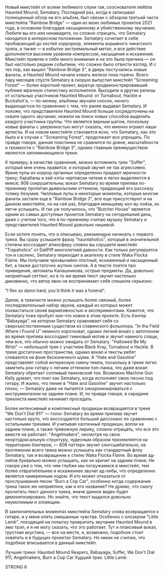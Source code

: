 Новый микстейп от всеми любимого спуки гая, сооснователя лейбла Haunted Mound, Sematary. Последний раз, когда я записывал полноценный обзор на его альбом, был связан с обзором третьей части микстейпа "Rainbow Bridge" — один из моих любимых проектов 2021 года, в основном благодаря насыщенному и убийственному звучанию. Любите вы его или ненавидите, но сложно отрицать, что Sematary находится в интересном положении. Sematary сочетает в себе пробирающий до костей хорроркор, элементы взрывного чикагского трэпа, а также — в избытке экстремальный метал, и все действие дополняется высоким уровнем компрессии, насыщения и искажения. Микстейп привлек к себе много внимания и на это была причина — он был настолько редким событием, что сложно было отвести взгляд. И с тех пор, как вышел "Rainbow Bridge 3", в дверь постучались новые фанаты, а Haunted Mound начали ковать железо пока горячо. Всего пару месяцев спустя Sematary в скорую выпустил микстейп "Screaming Forest" — более короткий проект, вкратце продемонстрировавший публике мрачную стилистику исполнителя. Выходили и другие релизы от остальных участников Haunted Mound: от Turnabout, Hackle и Buckshot'a, — по-моему, альбомы звучали сносно, ничего выдающегося по сравнению с тем, что ранее выдавал Sematary. И похоже, что представители Haunted Mound больше сосредоточены на охвате одного звучания, нежели на поиск новых способов выделить каждого участника группы. Что является верным шагом, поскольку новые фанаты с уверенностью могут сказать, что именно играют наши артисты. И на новом микстейпе становится ясно, что Sematary, как это было и в случае с "Screaming Forest", продолжает все упрощать. По правде говоря, данная пластинка не сравнится по длине, масштабности и громкости с "Rainbow Bridge 3", однако главным преимуществом являются запоминающиеся треки.

К примеру, в качестве сравнения, можно вспомнить трек "Suffer", который мне очень нравится, и который звучит не так агрессивно. Яркие лупы из хоррор органных определенно придают мрачности треку; барабаны и хай-хэты чертовски четкие и легко выделяются в миксе; 808 сокрушительны; вокал Sematary во время припева по-прежнему пропитан дьявольским оттенком, придающий его рассказу толику безумия. Чилловые лупы и некоторые моменты, которые многие фанаты застали еще в "Rainbow Bridge 3", все еще присутствуют и на данном микстейпе, но на сей раз, благодаря меньшему кол-ву нойза, их легче услышать. И так уж получилось, что "Butcher House" является одним из самых доступных проектов Sematary на сегодняшний день, даже с учетом того, что я по-прежнему считаю музыку Sematary и представителей Haunted Mound довольно нишевой.

Если хотите понять, что я описываю, рекомендую начинать с первого трека. Вы сразу услышите фразу "hauntaholics", который в значительной степени воссоздает атмосферу словно вы слушаете микстейп "Trapaholics" от DatPiff многолетней давности. Как только регулируется тон и саспенс, Sematary переходит в акапеллу в стиле Waka Flocka Flame. Мы получаем чрезвычайно плотный, искаженный и насыщенный бит, а также достаточно жутких синтов. А в тексте поется про привидения, автоматы Калашникова, острые предметы. Да, довольно неприятный сеттинг, но в то же время текст звучит настолько диковинно, что автор явно не воспринимает себя слишком серьезно:

"I flex so damn hard, you'd think it was a funeral".

Далее, в треклисте можно услышать более связный, более последовательный набор звуков, каждый из которых может похвастаться своей вариативностью и экспериментами. Кажется, что Sematary тоже пробует кое-что новое в этом проекте. Есть бэнгер "Babayaga", на котором Sematary сравнивает себя со сверхъестественным существом из славянского фольклора. "In tha Field Where I Found U" немного коротковат, однако легкий вокал с автотюном во время припева воссоздает гимновый мотив и звучит намного слаще, чем все, что обычно можно ожидать от Sematary. "Hallowed Be My Wrist" — небольшой трек с участием Black Kray, Turnabout и Hackle. В треке достаточно пространства, однако вокал и тексты ребят сливаются на фоне бесконечного шума. А "Hate and Gasoline" представляет собой интересную смену темпа, поскольку в треке легко заметить рок-гитару с легким оттенком поп-панка, что даже вокал Sematary обретает сопливый панковский тон. Возможно Machine Gun Kelly думает, что поет как Sematary, когда исполняет свою песню под гитару. И жалко, что пение в "Hate and Gasoline" звучит настолько плохо, — Sematary даже не пытается синхронизироваться с инструменталом на заднем плане. И, по правде говоря, в середине треклиста микстейп начинает проседать.

Более интенсивный и комплексный продакшн возвращается в треке "We Don't Dial 911" — голос Sematary во время припева звучит настолько круто, что воссоздается больший диссонанс по сравнению с остальными треками. И учитывая хаотичный продакшн, вопли на заднем плане, а также тревожную лирику, сложно отрицать, что все это вместе не работает. "Angelmakers", несмотря на свою неортодоксальную структуру, чудесным образом приземляется на территорию бэнгеров, — 808 паттерн звучит сногсшибательно, на протяжении всего трека можно услышать как стандартный флоу Sematary, так и возвращение к стилю Waka Flocka Flame. Во время ад-либов буквально можно услышать, как он кричит на заднем плане. Не говоря уже о том, что чем глубже мы погружаемся в микстейп, тем более отвратительнее и искаженнее звучат ад-либы, что определенно является намеренным ходом. И кто может отказаться от прослушивания песни "Burn a Cop Car", особенно когда содержание трека такое же неприятное, как и его название? Не думаю, что смогу прочитать текст данного трека, иначе данное видео будет демонетизировано. Но знайте, что текст выдался довольно неумолимым и зловещим.

В заключительных моментах микстейпа Sematary снова возвращается к гитаре, и у меня опять смешанные чувства. Особенно с клозером "Little Lamb", походящий на попытку превратить звучание Haunted Mound в эмо трэп, и я не могу сказать, что это работает. Тут и плаксивый вокал, грустная акустика, — все на месте, и, возможно, подобное стоит охватить и в будущих проектах Sematary. Но никак не считаю, что подобное вписывается в данный микстейп.

Лучшие треки: Haunted Mound Reapers, Babayaga, Suffer, We Don't Dial 911, Angelmakers, Burn a Cop Car
Худший трек: Little Lamb

STRONG 6
